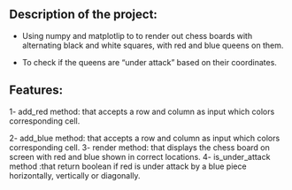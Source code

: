 
## Description of the project:

- Using numpy and matplotlip to to render out chess boards with alternating black and white squares, with red and blue queens on them.

- To check if the queens are “under attack” based on their coordinates.

## Features:

1- add_red method: that accepts a row and column as input which colors corresponding cell.

2- add_blue method: that accepts a row and column as input which colors corresponding cell.
3- render method: that displays the chess board on screen with red and blue shown in correct locations.
4- is_under_attack method :that return boolean if red is under attack by a blue piece horizontally, vertically or diagonally.
